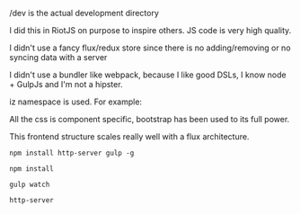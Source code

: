 /dev is the actual development directory

I did this in RiotJS on purpose to inspire others. JS code is very high quality.

I didn't use a fancy flux/redux store since there is no adding/removing or no syncing data with a server

I didn't use a bundler like webpack, because I like good DSLs, I know node + GulpJs and I'm not a hipster.

iz namespace is used. For example: <iz-rating-list />

All the css is component specific, bootstrap has been used to its full power.

This frontend structure scales really well with a flux architecture.

```npm install http-server gulp -g```

```npm install```

```gulp watch```

```http-server```
